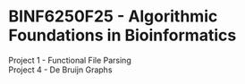# BINF6250F25 - Algorithmic Foundations in Bioinformatics
Project 1 - Functional File Parsing <br>
Project 4 - De Bruijn Graphs
